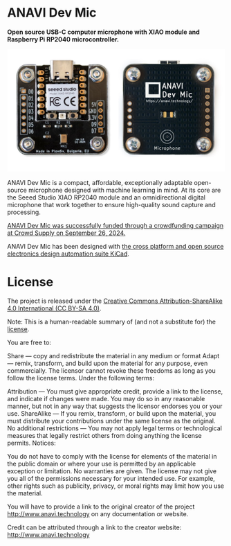 # ANAVI Dev Mic

**Open source USB-C computer microphone with XIAO module and Raspberry Pi RP2040 microcontroller.**

![ANAVI Dev Mic](https://github.com/AnaviTechnology/anavi-dev-mic/blob/main/images/anavi-dev-mic.jpg?raw=true)

ANAVI Dev Mic is a compact, affordable, exceptionally adaptable open-source microphone designed with machine learning in mind. At its core are the Seeed Studio XIAO RP2040 module and an omnidirectional digital microphone that work together to ensure high-quality sound capture and processing.

[ANAVI Dev Mic was successfully funded through a crowdfunding campaign at Crowd Supply on September 26, 2024.](https://www.crowdsupply.com/anavi-technology/anavi-dev-mic)

ANAVI Dev Mic has been designed with [the cross platform and open source electronics design automation suite KiCad](https://kicad.org/).

# License

The project is released under the [Creative Commons Attribution-ShareAlike 4.0 International (CC BY-SA 4.0)](https://creativecommons.org/licenses/by-sa/4.0/).

Note: This is a human-readable summary of (and not a substitute for) the [license](https://creativecommons.org/licenses/by-sa/4.0/legalcode).

You are free to:

Share — copy and redistribute the material in any medium or format Adapt — remix, transform, and build upon the material for any purpose, even commercially. The licensor cannot revoke these freedoms as long as you follow the license terms. Under the following terms:

Attribution — You must give appropriate credit, provide a link to the license, and indicate if changes were made. You may do so in any reasonable manner, but not in any way that suggests the licensor endorses you or your use. ShareAlike — If you remix, transform, or build upon the material, you must distribute your contributions under the same license as the original. No additional restrictions — You may not apply legal terms or technological measures that legally restrict others from doing anything the license permits. Notices:

You do not have to comply with the license for elements of the material in the public domain or where your use is permitted by an applicable exception or limitation. No warranties are given. The license may not give you all of the permissions necessary for your intended use. For example, other rights such as publicity, privacy, or moral rights may limit how you use the material.

You will have to provide a link to the original creator of the project http://www.anavi.technology on any documentation or website.

Credit can be attributed through a link to the creator website: http://www.anavi.technology
